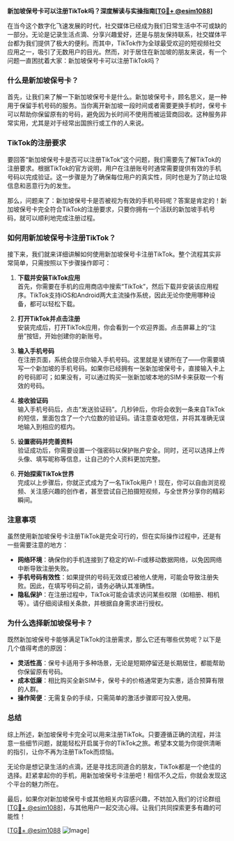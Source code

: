 **新加坡保号卡可以注册TikTok吗？深度解读与实操指南[[TG💪+ @esim1088](https://t.me/s/esim1088)]**

在当今这个数字化飞速发展的时代，社交媒体已经成为我们日常生活中不可或缺的一部分。无论是记录生活点滴、分享兴趣爱好，还是与朋友保持联系，社交媒体平台都为我们提供了极大的便利。而其中，TikTok作为全球最受欢迎的短视频社交应用之一，吸引了无数用户的目光。然而，对于居住在新加坡的朋友来说，有一个问题一直困扰着大家：新加坡保号卡可以注册TikTok吗？

### 什么是新加坡保号卡？

首先，让我们来了解一下新加坡保号卡是什么。新加坡保号卡，顾名思义，是一种用于保留手机号码的服务。当你离开新加坡一段时间或者需要更换手机时，保号卡可以帮助你保留原有的号码，避免因为长时间不使用而被运营商回收。这种服务非常实用，尤其是对于经常出国旅行或工作的人来说。

### TikTok的注册要求

要回答“新加坡保号卡是否可以注册TikTok”这个问题，我们需要先了解TikTok的注册要求。根据TikTok的官方说明，用户在注册账号时通常需要提供有效的手机号码以完成验证。这一步骤是为了确保每位用户的真实性，同时也是为了防止垃圾信息和恶意行为的发生。

那么，问题来了：新加坡保号卡是否被视为有效的手机号码呢？答案是肯定的！新加坡保号卡完全符合TikTok的注册要求，只要你拥有一个活跃的新加坡手机号码，就可以顺利地完成注册过程。

### 如何用新加坡保号卡注册TikTok？

接下来，我们就来详细讲解如何使用新加坡保号卡注册TikTok。整个流程其实非常简单，只需按照以下步骤操作即可：

1. **下载并安装TikTok应用**  
   首先，你需要在手机的应用商店中搜索“TikTok”，然后下载并安装该应用程序。TikTok支持iOS和Android两大主流操作系统，因此无论你使用哪种设备，都可以轻松下载。

2. **打开TikTok并点击注册**  
   安装完成后，打开TikTok应用，你会看到一个欢迎界面。点击屏幕上的“注册”按钮，开始创建你的新账号。

3. **输入手机号码**  
   在注册页面，系统会提示你输入手机号码。这里就是关键所在了——你需要填写一个新加坡的手机号码。如果你已经拥有一张新加坡保号卡，直接输入卡上的号码即可；如果没有，可以通过购买一张新加坡本地的SIM卡来获取一个有效的号码。

4. **接收验证码**  
   输入手机号码后，点击“发送验证码”。几秒钟后，你将会收到一条来自TikTok的短信，里面包含了一个六位数的验证码。请注意查收短信，并将其准确无误地输入到相应的框内。

5. **设置密码并完善资料**  
   验证成功后，你需要设置一个强密码以保护账户安全。同时，还可以选择上传头像、填写昵称等信息，让自己的个人资料更加完整。

6. **开始探索TikTok世界**  
   完成以上步骤后，你就正式成为了一名TikTok用户！现在，你可以自由浏览视频、关注感兴趣的创作者，甚至尝试自己拍摄短视频，与全世界分享你的精彩瞬间。

### 注意事项

虽然使用新加坡保号卡注册TikTok是完全可行的，但在实际操作过程中，还是有一些需要注意的地方：

- **网络环境**：确保你的手机连接到了稳定的Wi-Fi或移动数据网络，以免因网络中断导致注册失败。
- **手机号码有效性**：如果提供的号码无效或已被他人使用，可能会导致注册失败。因此，在填写号码之前，请务必确认其准确性。
- **隐私保护**：在注册过程中，TikTok可能会请求访问某些权限（如相册、相机等）。请仔细阅读相关条款，并根据自身需求进行授权。

### 为什么选择新加坡保号卡？

既然新加坡保号卡能够满足TikTok的注册需求，那么它还有哪些优势呢？以下是几个值得考虑的原因：

- **灵活性高**：保号卡适用于多种场景，无论是短期停留还是长期居住，都能帮助你保留原有号码。
- **成本低廉**：相比购买全新SIM卡，保号卡的价格通常更为实惠，适合预算有限的人群。
- **操作简便**：无需复杂的手续，只需简单的激活步骤即可投入使用。

### 总结

综上所述，新加坡保号卡完全可以用来注册TikTok。只要遵循正确的流程，并注意一些细节问题，就能轻松开启属于你的TikTok之旅。希望本文能为你提供清晰的指引，让你不再为注册TikTok而烦恼。

无论你是想记录生活的点滴，还是寻找志同道合的朋友，TikTok都是一个绝佳的选择。赶紧拿起你的手机，用新加坡保号卡注册吧！相信不久之后，你就会发现这个平台的魅力所在。

最后，如果你对新加坡保号卡或其他相关内容感兴趣，不妨加入我们的讨论群组[[TG💪+ @esim1088](https://t.me/s/esim1088)]，与其他用户一起交流心得。让我们共同探索更多有趣的可能性！

[[TG💪+ @esim1088](https://t.me/s/esim1088) ![Image](https://i.postimg.cc/4NQfJmqS/Snipaste-2025-05-13-00-14-12.png)]
